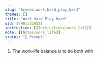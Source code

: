 ```yaml
---
slug: "Scenes:work_hard_play_hard"
themes: []
title: "Work Hard Play Hard"
uid: 1790ca330521
instruction: [[Instructions/work_life]]
note: [[Notes/work_life]]
status: "💬 Prompt"
---
```

1. The work-life balance is to do both with
